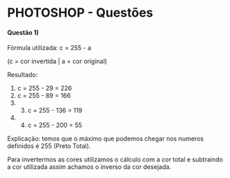 # PHOTOSHOP - Questões

#### Questão 1)

Fórmula utilizada:
c = 255 - a

(c = cor invertida | a = cor original) 

Resultado: 
1. c = 255 - 29 = 226
2. c = 255 - 89 = 166
3. 3. c = 255 - 136 = 119
4.  4. c = 255 - 200 = 55


Explicação: temos que o máximo que podemos chegar nos numeros definidos é 255 (Preto Total).

Para invertermos as cores utilizamos o cálculo com a cor total e subtraindo a cor utilizada assim achamos o inverso da cor desejada.

